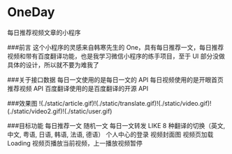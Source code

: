 # OneDay
每日推荐视频文章的小程序

###前言
这个小程序的灵感来自韩寒先生的 One，具有每日推荐一文，每日推荐视频和带有百度翻译功能，也是我学习微信小程序的练手项目，至于 UI 部分没做具体的设计，所以就不要为难我了

###关于接口数据
每日一文使用的是每日一文的 API
每日视频使用的是开眼首页推荐视频 API
百度翻译使用的是百度翻译的开源 API

###效果图
!(./static/article.gif)!(./static/translate.gif)!(./static/video.gif)!(./static/video2.gif)!(./static/user.gif)

###目标功能
每日推荐一文
随机一文
每日一文转发
LIKE
8 种翻译的切换（英文, 中文, 粤语, 日语, 韩语, 法语, 德语）
个人中心的登录
视频封面图
视频页加载 Loading
视频页播放当前视频，上一播放视频暂停